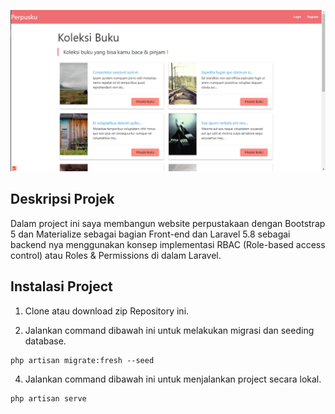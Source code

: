 <p align="center"><a href="https://wikoding.netlify.app/" target="_blank"><img src="https://github.com/muhammadwildansyabani/assets/blob/master/Portofolio/perpus.PNG"></a></p>


## Deskripsi Projek

Dalam project ini saya membangun website perpustakaan dengan Bootstrap 5 dan Materialize sebagai bagian Front-end dan Laravel 5.8 sebagai backend nya menggunakan konsep implementasi RBAC (Role-based access control) atau Roles & Permissions di dalam Laravel.


## Instalasi Project

1. Clone atau download zip Repository ini.

3. Jalankan command dibawah ini untuk melakukan migrasi dan seeding database.
```
php artisan migrate:fresh --seed
```

4. Jalankan command dibawah ini untuk menjalankan project secara lokal.
```
php artisan serve
```
